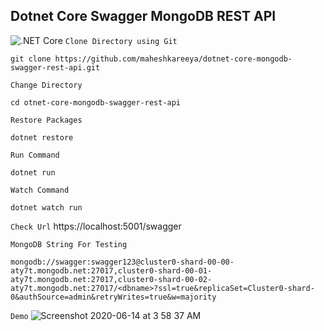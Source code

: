 ## Dotnet Core Swagger MongoDB REST API
![.NET Core](https://github.com/maheshkareeya/dotnet-core-mongodb-swagger-rest-api/workflows/.NET%20Core/badge.svg)
`Clone Directory using Git`
```
git clone https://github.com/maheshkareeya/dotnet-core-mongodb-swagger-rest-api.git
```
`Change Directory`
```
cd otnet-core-mongodb-swagger-rest-api
```

`Restore Packages`
```
dotnet restore
```

`Run Command`
```
dotnet run
```

`Watch Command`
```
dotnet watch run
```

`Check Url`
https://localhost:5001/swagger

`MongoDB String For Testing`
```
mongodb://swagger:swagger123@cluster0-shard-00-00-aty7t.mongodb.net:27017,cluster0-shard-00-01-aty7t.mongodb.net:27017,cluster0-shard-00-02-aty7t.mongodb.net:27017/<dbname>?ssl=true&replicaSet=Cluster0-shard-0&authSource=admin&retryWrites=true&w=majority
```

`Demo`
![Screenshot 2020-06-14 at 3 58 37 AM](https://user-images.githubusercontent.com/16520789/84580449-b6e04d00-adf4-11ea-9d95-0b9440cc8939.png)
